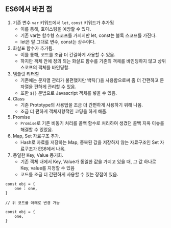 ## ES6에서 바뀐 점 



1. 기존 변수 `var` 키워드에서 `let`, `const` 키워드가 추가됨
   -  이를 통해, 호이스팅을 예방할 수 있다. 
   - 기존 var는 함수형 스코프를 가지지만 let, const는 블록 스코프를 가진다. 
   - let은 말 그대로 변수, const는 상수이다. 
2. 화살표 함수가 추가됨.
   - 이를 통해, 코드를 조금 더 간결하게 사용할 수 있음.
   - 하지만 객체 안에 정의 되는 화살표 함수를 기존의 객체를 바인딩하지 않고 상위 스코프의 객체를 바인딩함.
3. 템플릿 리터럴
   - 기존에는 문자열 관리가 불편했지만 백틱(`)을 사용함으로써 좀 더 간편하고 문자열을 편하게 관리할 수 있음. 
   - 또한 `${}` 문법으로 Javascript 객체를 넣을 수 있음.
4. Class
   - 기존 Prototype의 사용법을 조금 더 간편하게 사용하기 위해 나옴.
   - 조금 더 편하게 객체지향적인 코딩을 하게 해줌. 
5. Promise
   - `Promise`로 기존 비동기 처리를 콜백 함수로 처리하여 생겼던 콜백 지옥 이슈를 해결할 수 있었음. 
6. Map, Set 자료구조 추가.
   - Hash로 자료를 저장하는 Map, 중복된 값을 저장하지 않는 자료구조인 Set 자료구조가 ES6에서 나옴.
7. 동일한 Key, Value 동기화.
   - 기존 객체 내에서 Key, Value가 동일한 값을 가지고 있을 때, 그 값 하나로 Key, value를 지정할 수 있음 
   - 코드를 조금 더 간편하게 사용할 수 있는 장점이 있음.

```react
const obj = {
    one : one,
}

// 위 코드를 아래로 변경 가능 

const obj = {
    one,
}
```

